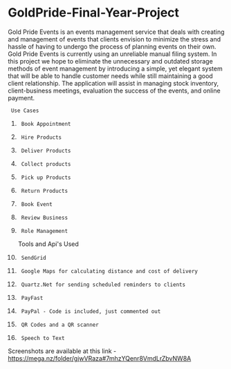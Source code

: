 # GoldPride-Final-Year-Project

Gold Pride Events is an events management service that deals with creating and management of events that clients envision to minimize the stress and hassle of having to undergo the process of planning events on their own. Gold Pride Events is currently using an unreliable manual filing system. In this project we hope to eliminate the unnecessary and outdated storage methods of event management by introducing a simple, yet elegant system that will be able to handle customer needs while still maintaining a good client relationship. The application will assist in managing stock inventory, client-business meetings, evaluation the success of the events, and online payment.

	 Use Cases
1.		Book Appointment		
2.		Hire Products	
3.		Deliver Products	
4.		Collect products		
5.		Pick up Products			
6.		Return Products		
7.		Book Event			
8.		Review Business	
9.		Role Management			

	  Tools and Api's Used
1.		SendGrid		
2.		Google Maps for calculating distance and cost of delivery
3.		Quartz.Net for sending scheduled reminders to clients		
4.		PayFast		
5.		PayPal - Code is included, just commented out		
6.		QR Codes and a QR scanner 
7.		Speech to Text	


Screenshots are available at this link - https://mega.nz/folder/gjwVRaza#7mhzYQenr8VmdLrZbvNW8A

